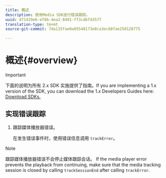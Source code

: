 ```yaml
---
title: 概述
description: 使用Media SDK进行错误跟踪。
uuid: d71429e6-ef8b-4ea2-8491-ff3cdbf4357f
translation-type: tm+mt
source-git-commit: 7da115fae0a05548173e8ca3ec68fae250128775

---
```



# 概述{#overview}

>[!IMPORTANT]
>
>下面的说明为所有 2.x SDK 实施提供了指南。If you are implementing a 1.x version of the SDK, you can download the 1.x Developers Guides here: [Download SDKs.](/help/sdk-implement/download-sdks.md)

## 实现错误跟踪

1. 跟踪媒体播放器错误。

   在发生错误事件时，使用错误信息调用 `trackError`。

>[!NOTE]
>
>跟踪媒体播放器错误不会停止媒体跟踪会话。 If the media player error prevents the playback from continuing, make sure that the media tracking session is closed by calling `trackSessionEnd` after calling `trackError`.

